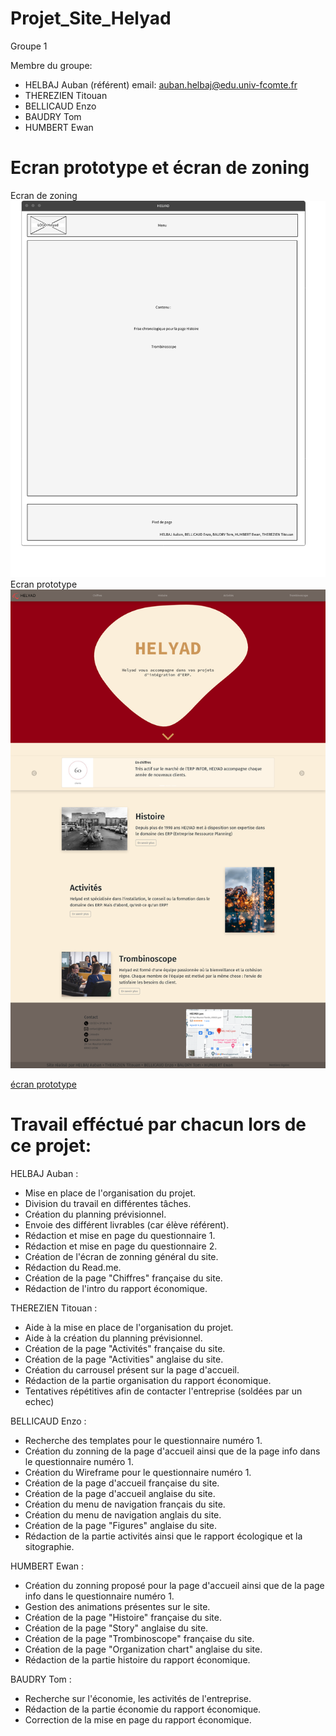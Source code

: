 # Projet_Site_Helyad




Groupe 1

Membre du groupe:
  - HELBAJ Auban (référent)   email: auban.helbaj@edu.univ-fcomte.fr
  - THEREZIEN Titouan 
  - BELLICAUD Enzo 
  - BAUDRY Tom 
  - HUMBERT Ewan
# Ecran prototype et écran de zoning

Ecran de zoning
![écran de zoning](doc/zoning-pagesinfos-github.png)
Ecran prototype
![écran prototype](doc/proto.png)



[écran prototype](doc/groupe1_HELBAJ_THEREZIEN_BELLICAUD_BAUDRY_HUMBERT.pdf)

# Travail efféctué par chacun lors de ce projet:

HELBAJ Auban : 
  - Mise en place de l'organisation du projet.
  - Division du travail en différentes tâches.
  - Création du planning prévisionnel.
  - Envoie des différent livrables (car élève référent).
  - Rédaction et mise en page du questionnaire 1.
  - Rédaction et mise en page du questionnaire 2.
  - Création de l'écran de zonning général du site.
  - Rédaction du Read.me.
  - Création de la page "Chiffres" française du site.
  - Rédaction de l'intro du rapport économique.
  
THEREZIEN Titouan :
  - Aide à la mise en place de l'organisation du projet.
  - Aide à la création du planning prévisionnel.
  - Création de la page "Activités" française du site.
  - Création de la page "Activities" anglaise du site.
  - Création du carrousel présent sur la page d'accueil.
  - Rédaction de la partie organisation du rapport économique.
  - Tentatives répétitives afin de contacter l'entreprise (soldées par un echec) 
  
BELLICAUD Enzo :  
  - Recherche des templates pour le questionnaire numéro 1.
  - Création du zonning de la page d'accueil ainsi que de la page info dans le questionnaire numéro 1.
  - Création du Wireframe pour le questionnaire numéro 1.
  - Création de la page d'accueil française du site.
  - Création de la page d'accueil anglaise du site.
  - Création du menu de navigation français du site.
  - Création du menu de navigation anglais du site.
  - Création de la page "Figures" anglaise du site.
  - Rédaction de la partie activités ainsi que le rapport écologique et la sitographie.
  
HUMBERT Ewan :
  - Création du zonning proposé pour la page d'accueil ainsi que de la page info dans le questionnaire numéro 1.
  - Gestion des animations présentes sur le site.
  - Création de la page "Histoire" française du site.
  - Création de la page "Story" anglaise du site.
  - Création de la page "Trombinoscope" française du site.
  - Création de la page "Organization chart" anglaise du site.
  - Rédaction de la partie histoire du rapport économique.
  
  
BAUDRY Tom :
  - Recherche sur l'économie, les activités de l'entreprise.
  - Rédaction de la partie économie du rapport économique. 
  - Correction de la mise en page du rapport économique.
  
  
  
